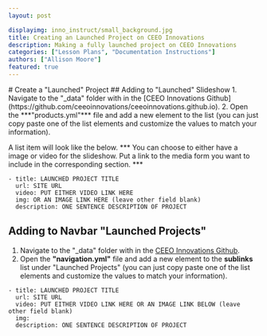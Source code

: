 ```yaml
---
layout: post

displayimg: inno_instruct/small_background.jpg
title: Creating an Launched Project on CEEO Innovations
description: Making a fully launched project on CEEO Innovations
categories: ["Lesson Plans", "Documentation Instructions"]
authors: ["Allison Moore"]
featured: true
---
```


<div class="free_write" markdown="1">
# Create a "Launched" Project
## Adding to "Launched" Slideshow
1. Navigate to the "_data" folder with in the [CEEO Innovations Github](https://github.com/ceeoinnovations/ceeoinnovations.github.io).
2. Open the ***"products.yml"*** file and add a new element to the list (you can just copy paste one of the list elements and customize the values to match your information).

A list item will look like the below. *** You can choose to either have a image or video for the slideshow. Put a link to the media form you want to include in the corresponding section. ***

```
- title: LAUNCHED PROJECT TITLE
  url: SITE URL
  video: PUT EITHER VIDEO LINK HERE
  img: OR AN IMAGE LINK HERE (leave other field blank)
  description: ONE SENTENCE DESCRIPTION OF PROJECT
```

## Adding to Navbar "Launched Projects"
1. Navigate to the "_data" folder with in the [CEEO Innovations Github](https://github.com/ceeoinnovations/ceeoinnovations.github.io).
2. Open the **"navigation.yml"** file and add a new element to the **sublinks** list under "Launched Projects" (you can just copy paste one of the list elements and customize the values to match your information).


```
- title: LAUNCHED PROJECT TITLE
  url: SITE URL
  video: PUT EITHER VIDEO LINK HERE OR AN IMAGE LINK BELOW (leave other field blank)
  img:
  description: ONE SENTENCE DESCRIPTION OF PROJECT
```

</div>
